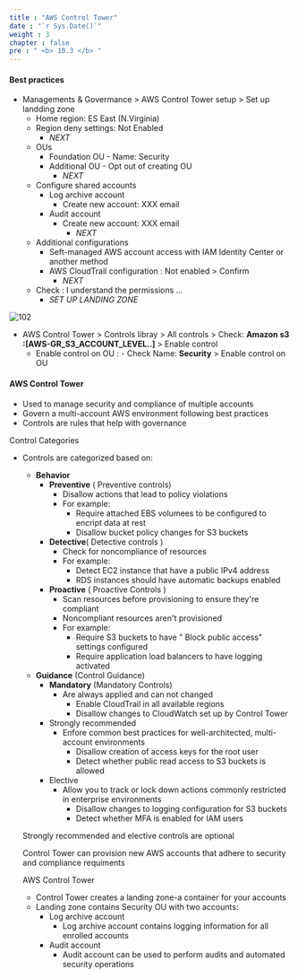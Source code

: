 ```yaml
---
title : "AWS Control Tower"
date : "`r Sys.Date()`"
weight : 3
chapter : false
pre : " <b> 10.3 </b> "
---
```


#### Best practices
- Managements & Govermance > AWS Control Tower setup > Set up landding zone
  - Home region: ES East (N.Virginia)
  - Region deny settings: Not Enabled
    - *NEXT*
  - OUs 
    - Foundation OU - Name: Security
    - Additional OU - Opt out of creating OU
      - *NEXT*
  - Configure shared accounts
    - Log archive account
      - Create new account: XXX email
    - Audit account
      - Create new account: XXX email
        - *NEXT*
  - Additional configurations
    - Seft-managed AWS account access with IAM Identity Center or another method
    - AWS CloudTrail configuration : Not enabled > Confirm
      - *NEXT*
  - Check : I understand the permissions ... 
    - *SET UP LANDING ZONE*

![102](/aws-ws/images/10/103/1.png?featherlight=false&width=50pc)

- AWS Control Tower > Controls libray > All controls > Check: **Amazon s3 :[AWS-GR_S3_ACCOUNT_LEVEL..]** > Enable control
  - Enable control on OU : - Check Name: **Security** > Enable control on OU


#### AWS Control Tower
- Used to manage security and compliance of multiple accounts
- Govern a multi-account AWS environment following best practices
- Controls are rules that help with governance

Control Categories
- Controls are categorized based on:
  - **Behavior**
    - **Preventive** ( Preventive controls)
      - Disallow actions that lead to policy violations
      - For example:
        - Require attached EBS volumees to be configured to encript data at rest
        - Disallow bucket policy changes for S3 buckets
    - **Detective**( Detective controls )
      - Check for noncompliance of resources
      - For example:
        - Detect EC2 instance that have a public IPv4 address
        - RDS instances should have automatic backups enabled
    - **Proactive** ( Proactive Controls )
      - Scan resources before provisioning to ensure they're compliant
      - Noncompliant resources aren't provisioned
      - For example:
        - Require S3 buckets to have " Block public access" settings configured
        - Require application load balancers to have logging activated
  - **Guidance** (Control Guidance)
    - **Mandatory** (Mandatory Controls)
      - Are always applied and can not changed
        - Enable CloudTrail in all available regions
        - Disallow changes to CloudWatch set up by Control Tower
    - Strongly recommended 
      - Enfore common best practices for well-architected, multi-account environments
        - Disallow creation of access keys for the root user
        - Detect whether public read access to S3 buckets is allowed
    - Elective
      - Allow you to track or lock down actions commonly restricted in enterprise environments
        - Disallow changes to logging configuration for S3 buckets
        - Detect whether MFA is enabled for IAM users
    
  Strongly recommended and elective controls are optional

  Control Tower can provision new AWS accounts that adhere to security and compliance requiments

  AWS Control Tower
  - Control Tower creates a landing zone-a container for your accounts
  - Landing zone contains Security OU with two accounts:
    - Log archive account
      - Log archive account contains logging information for all enrolled accounts
    - Audit account
      - Audit account can be used to perform audits and automated security operations
      
